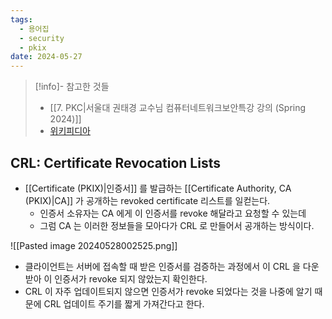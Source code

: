 ```yaml
---
tags:
  - 용어집
  - security
  - pkix
date: 2024-05-27
---
```

> [!info]- 참고한 것들
> - [[7. PKC|서울대 권태경 교수님 컴퓨터네트워크보안특강 강의 (Spring 2024)]]
> - [위키피디아](https://en.wikipedia.org/wiki/Certificate_revocation_list)

## CRL: Certificate Revocation Lists

- [[Certificate (PKIX)|인증서]] 를 발급하는 [[Certificate Authority, CA (PKIX)|CA]] 가 공개하는 revoked certificate 리스트를 일컫는다.
	- 인증서 소유자는 CA 에게 이 인증서를 revoke 해달라고 요청할 수 있는데
	- 그럼 CA 는 이러한 정보들을 모아다가 CRL 로 만들어서 공개하는 방식이다.

![[Pasted image 20240528002525.png]]

- 클라이언트는 서버에 접속할 때 받은 인증서를 검증하는 과정에서 이 CRL 을 다운받아 이 인증서가 revoke 되지 않았는지 확인한다.
- CRL 이 자주 업데이트되지 않으면 인증서가 revoke 되었다는 것을 나중에 알기 때문에 CRL 업데이트 주기를 짧게 가져간다고 한다.